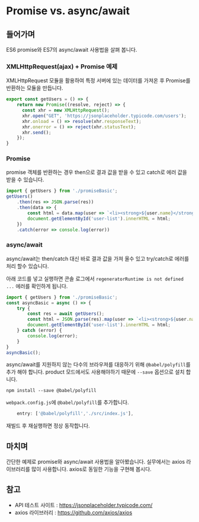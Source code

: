 # Promise vs. async/await

## 들어가며
ES6 promise와 ES7의 async/await 사용법을 살펴 봅니다.

### XMLHttpRequest(ajax) + Promise 예제
XMLHttpRequest 모듈을 활용하여 특정 서버에 있는 데이터를 가져온 후 Promise를 반환하는 모듈을 만듭니다.

```js
export const getUsers = () => {
    return new Promise((resolve, reject) => {
      const xhr = new XMLHttpRequest();
      xhr.open("GET", 'https://jsonplaceholder.typicode.com/users');
      xhr.onload = () => resolve(xhr.responseText);
      xhr.onerror = () => reject(xhr.statusText);
      xhr.send();
    });
}
```

### Promise
promise 객체를 반환하는 경우 then으로 결과 값을 받을 수 있고 catch로 에러 값을 받을 수 있습니다.

```js
import { getUsers } from './promiseBasic';
getUsers()
    .then(res => JSON.parse(res))
    .then(data => {
        const html = data.map(user => `<li><strong>${user.name}</strong><span>${user.email}</span></li>`).join('');
        document.getElementById('user-list').innerHTML = html;
    })
    .catch(error => console.log(error))
```

### async/await
async/await는 then/catch 대신 바로 결과 값을 가져 올수 있고 try/catch로 에러를 처리 할수 있습니다. 

아래 코드를 넣고 실행하면 콘솔 로그에서 `regeneratorRuntime is not defined ...` 에러를 확인하게 됩니다.

```js
import { getUsers } from './promiseBasic';
const asyncBasic = async () => {
    try {
        const res = await getUsers();
        const html = JSON.parse(res).map(user => `<li><strong>${user.name}</strong><span>${user.email}</span></li>`).join('');
        document.getElementById('user-list').innerHTML = html;    
    } catch (error) {
        console.log(error);
    }
}
asyncBasic();
```

async/await를 지원하지 않는 다수의 브라우져를 대응하기 위해 `@babel/polyfill`를 추가 해야 합니다.
product 모드에서도 사용해야하기 때문에 `--save` 옵션으로 설치 합니다.

```
npm install --save @babel/polyfill
```

`webpack.config.js`에 `@babel/polyfill`를 추가합니다.

```js
    entry: ['@babel/polyfill','./src/index.js'],
```

재빌드 후 재실행하면 정상 동작합니다.


## 마치며
간단한 예제로 promise와 async/await 사용법을 알아봤습니다.
실무에서는 axios 라이브러리를 많이 사용합니다. axios로 동일한 기능을 구현해 봅시다.

## 참고
- API 테스트 사이트 : https://jsonplaceholder.typicode.com/
- axios 라이브러리 : https://github.com/axios/axios